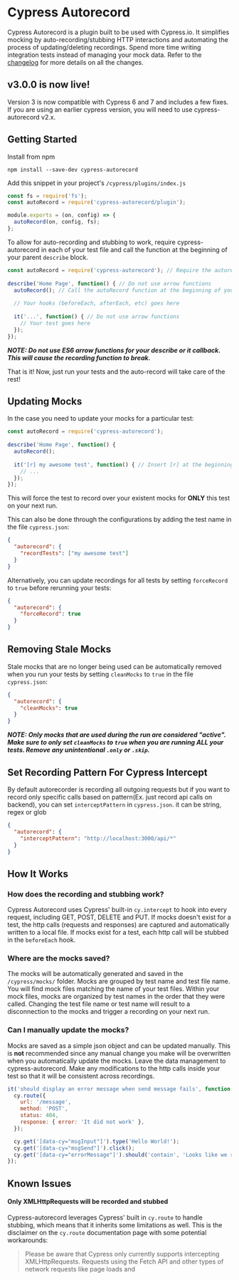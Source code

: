 # Cypress Autorecord

Cypress Autorecord is a plugin built to be used with Cypress.io. It simplifies mocking by auto-recording/stubbing HTTP interactions and automating the process of updating/deleting recordings. Spend more time writing integration tests instead of managing your mock data. Refer to the [changelog](https://github.com/Nanciee/cypress-autorecord/blob/master/CHANGELOG.md) for more details on all the changes.

## v3.0.0 is now live!
Version 3 is now compatible with Cypress 6 and 7 and includes a few fixes. If you are using an earlier cypress version, you will need to use cypress-autorecord v2.x.

## Getting Started

Install from npm

```
npm install --save-dev cypress-autorecord
```

Add this snippet in your project's `/cypress/plugins/index.js`

```js
const fs = require('fs');
const autoRecord = require('cypress-autorecord/plugin');

module.exports = (on, config) => {
  autoRecord(on, config, fs);
};
```
To allow for auto-recording and stubbing to work, require cypress-autorecord in each of your test file and call the function at the beginning of your parent `describe` block.

```js
const autoRecord = require('cypress-autorecord'); // Require the autorecord function
  
describe('Home Page', function() { // Do not use arrow functions
  autoRecord(); // Call the autoRecord function at the beginning of your describe block
  
  // Your hooks (beforeEach, afterEach, etc) goes here
  
  it('...', function() { // Do not use arrow functions
    // Your test goes here
  });
});
```

**_NOTE: Do not use ES6 arrow functions for your describe or it callback. This will cause the recording function to break._**

That is it! Now, just run your tests and the auto-record will take care of the rest!

## Updating Mocks

In the case you need to update your mocks for a particular test:
```js
const autoRecord = require('cypress-autorecord');
  
describe('Home Page', function() {
  autoRecord();
  
  it('[r] my awesome test', function() { // Insert [r] at the beginning of your test name
    // ...
  });
});
```
This will force the test to record over your existent mocks for **ONLY** this test on your next run.

This can also be done through the configurations by adding the test name in the file `cypress.json`:

```json
{
  "autorecord": {
    "recordTests": ["my awesome test"]
  }
}
```

Alternatively, you can update recordings for all tests by setting `forceRecord` to `true` before rerunning your tests:

```json
{
  "autorecord": {
    "forceRecord": true
  }
}
```

## Removing Stale Mocks

Stale mocks that are no longer being used can be automatically removed when you run your tests by setting `cleanMocks` to `true` in the file `cypress.json`:

```json
{
  "autorecord": {
    "cleanMocks": true
  }
}
```

**_NOTE: Only mocks that are used during the run are considered "active". Make sure to only set `cleanMocks` to `true` when you are running ALL your tests. Remove any unintentional `.only` or `.skip`._**

## Set Recording Pattern For Cypress Intercept

By default autorecorder is recording all outgoing requests but if you want to record only specific calls based on pattern(Ex. just record api calls on backend), you can set `interceptPattern` in `cypress.json`. it can be string, regex or glob

```json
{
  "autorecord": {
    "interceptPattern": "http://localhost:3000/api/*"
  }
}
```

## How It Works

### How does the recording and stubbing work?
Cypress Autorecord uses Cypress' built-in `cy.intercept` to hook into every request, including GET, POST, DELETE and PUT. If mocks doesn't exist for a test, the http calls (requests and responses) are captured and automatically written to a local file. If mocks exist for a test, each http call will be stubbed in the `beforeEach` hook.

### Where are the mocks saved?
The mocks will be automatically generated and saved in the `/cypress/mocks/` folder. Mocks are grouped by test name and test file name. You will find mock files matching the name of your test files. Within your mock files, mocks are organized by test names in the order that they were called. Changing the test file name or test name will result to a disconnection to the mocks and trigger a recording on your next run.

### Can I manually update the mocks?
Mocks are saved as a simple json object and can be updated manually. This is **not** recommended since any manual change you make will be overwritten when you automatically update the mocks. Leave the data management to cypress-autorecord. Make any modifications to the http calls inside your test so that it will be consistent across recordings.

```js
it('should display an error message when send message fails', function() {
  cy.route({
    url: '/message',
    method: 'POST',
    status: 404,
    response: { error: 'It did not work' },
  });

  cy.get('[data-cy="msgInput"]').type('Hello World!');
  cy.get('[data-cy="msgSend"]').click();
  cy.get('[data-cy="errorMessage"]').should('contain', 'Looks like we ran into a problem. Please try again.');
});
```

## Known Issues

#### Only XMLHttpRequests will be recorded and stubbed
Cypress-autorecord leverages Cypress' built in `cy.route` to handle stubbing, which means that it inherits some limitations as well. This is the disclaimer on the `cy.route` documentation page with some potential workarounds:
>Please be aware that Cypress only currently supports intercepting XMLHttpRequests. Requests using the Fetch API and other types of network requests like page loads and <script> tags will not be intercepted or visible in the Command Log. See [#95](https://github.com/cypress-io/cypress/issues/95) for more details and temporary workarounds.

## Contributions
I would really appreciate any help with bug fixes or any new features you think might be relevant! Feel free to submit a PR!